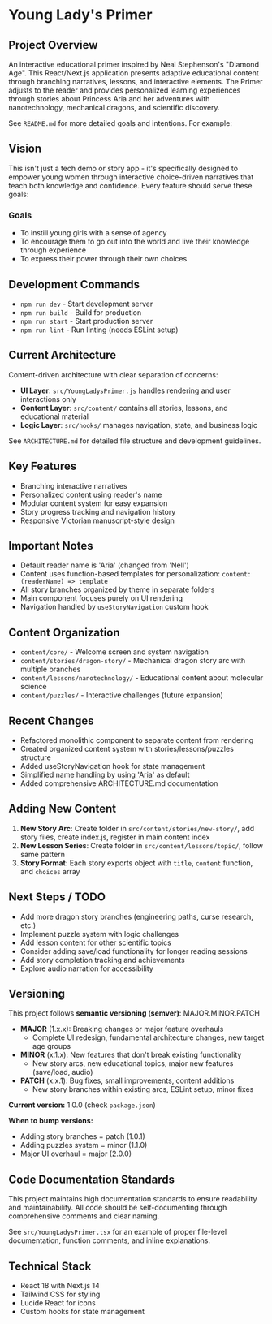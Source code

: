 # Young Lady's Primer

## Project Overview
An interactive educational primer inspired by Neal Stephenson's "Diamond Age". This React/Next.js application presents adaptive educational content through branching narratives, lessons, and interactive elements. The Primer adjusts to the reader and provides personalized learning experiences through stories about Princess Aria and her adventures with nanotechnology, mechanical dragons, and scientific discovery.

See `README.md` for more detailed goals and intentions. For example:

## Vision
This isn't just a tech demo or story app - it's specifically designed to empower young women through interactive choice-driven narratives that teach both knowledge and confidence. Every feature should serve these goals:
### Goals
- To instill young girls with a sense of agency 
- To encourage them to go out into the world and live their knowledge through experience
- To express their power through their own choices

## Development Commands
- `npm run dev` - Start development server
- `npm run build` - Build for production  
- `npm run start` - Start production server
- `npm run lint` - Run linting (needs ESLint setup)

## Current Architecture
Content-driven architecture with clear separation of concerns:
- **UI Layer**: `src/YoungLadysPrimer.js` handles rendering and user interactions only
- **Content Layer**: `src/content/` contains all stories, lessons, and educational material
- **Logic Layer**: `src/hooks/` manages navigation, state, and business logic

See `ARCHITECTURE.md` for detailed file structure and development guidelines.

## Key Features
- Branching interactive narratives
- Personalized content using reader's name
- Modular content system for easy expansion
- Story progress tracking and navigation history
- Responsive Victorian manuscript-style design

## Important Notes
- Default reader name is 'Aria' (changed from 'Nell')
- Content uses function-based templates for personalization: `content: (readerName) => template`
- All story branches organized by theme in separate folders
- Main component focuses purely on UI rendering
- Navigation handled by `useStoryNavigation` custom hook

## Content Organization
- `content/core/` - Welcome screen and system navigation
- `content/stories/dragon-story/` - Mechanical dragon story arc with multiple branches
- `content/lessons/nanotechnology/` - Educational content about molecular science
- `content/puzzles/` - Interactive challenges (future expansion)

## Recent Changes
- Refactored monolithic component to separate content from rendering
- Created organized content system with stories/lessons/puzzles structure
- Added useStoryNavigation hook for state management
- Simplified name handling by using 'Aria' as default
- Added comprehensive ARCHITECTURE.md documentation

## Adding New Content
1. **New Story Arc**: Create folder in `src/content/stories/new-story/`, add story files, create index.js, register in main content index
2. **New Lesson Series**: Create folder in `src/content/lessons/topic/`, follow same pattern
3. **Story Format**: Each story exports object with `title`, `content` function, and `choices` array

## Next Steps / TODO
- Add more dragon story branches (engineering paths, curse research, etc.)
- Implement puzzle system with logic challenges
- Add lesson content for other scientific topics
- Consider adding save/load functionality for longer reading sessions
- Add story completion tracking and achievements
- Explore audio narration for accessibility

## Versioning
This project follows **semantic versioning (semver)**: MAJOR.MINOR.PATCH

- **MAJOR** (1.x.x): Breaking changes or major feature overhauls
  - Complete UI redesign, fundamental architecture changes, new target age groups
- **MINOR** (x.1.x): New features that don't break existing functionality  
  - New story arcs, new educational topics, major new features (save/load, audio)
- **PATCH** (x.x.1): Bug fixes, small improvements, content additions
  - New story branches within existing arcs, ESLint setup, minor fixes

**Current version:** 1.0.0 (check `package.json`)

**When to bump versions:**
- Adding story branches = patch (1.0.1)
- Adding puzzles system = minor (1.1.0) 
- Major UI overhaul = major (2.0.0)

## Code Documentation Standards
This project maintains high documentation standards to ensure readability and maintainability. All code should be self-documenting through comprehensive comments and clear naming.

See `src/YoungLadysPrimer.tsx` for an example of proper file-level documentation, function comments, and inline explanations.

## Technical Stack
- React 18 with Next.js 14
- Tailwind CSS for styling
- Lucide React for icons
- Custom hooks for state management